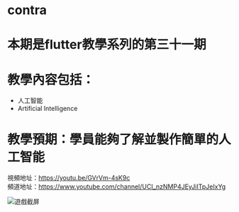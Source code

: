 # contra

# 本期是flutter教學系列的第三十一期

# 教學內容包括：
- 人工智能
- Artificial Intelligence
# 教學預期：學員能夠了解並製作簡單的人工智能
視頻地址：https://youtu.be/GVrVm-4sK9c <br>
頻道地址：https://www.youtube.com/channel/UCI_nzNMP4JEyJiITpJeIxYg

![遊戲截屏](https://github.com/imperativelyfunctional/contra-full/blob/main/demo.gif)

